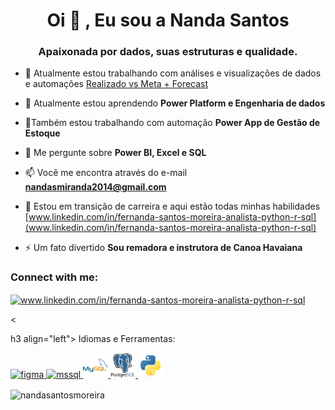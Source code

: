 <h1 align="center">Oi 👋 , Eu sou a Nanda Santos</h1>
<h3 align="center">Apaixonada por dados, suas estruturas e qualidade.</h3>

- 🔭 Atualmente estou trabalhando com análises e visualizações de dados e automações [Realizado vs Meta + Forecast](https://app.powerbi.com/groups/me/reports/06c4a007-da25-431a-8aa1-008530f750aa/ReportSection6cae20d6bc59ade06bda?experience=power-bi)

- 🌱 Atualmente estou aprendendo **Power Platform e Engenharia de dados**

- 👯Também estou trabalhando com automação **Power App de Gestão de Estoque**

- 💬 Me pergunte sobre **Power BI, Excel e SQL**

- 📫 Você me encontra através do e-mail **nandasmiranda2014@gmail.com**

- 📄 Estou em transição de carreira e aqui estão todas minhas habilidades [www.linkedin.com/in/fernanda-santos-moreira-analista-python-r-sql](www.linkedin.com/in/fernanda-santos-moreira-analista-python-r-sql)

- ⚡ Um fato divertido **Sou remadora e instrutora de Canoa Havaiana**

<h3 align="left">Connect with me:</h3>
<p align="left">
<a href="https://linkedin.com/in/www.linkedin.com/in/fernanda-santos-moreira-analista-python-r-sql" target="blank"><img align="center" src="https://raw.githubusercontent.com/rahuldkjain/github-profile-readme-generator/master/src/images/icons/Social/linked-in-alt.svg" alt="www.linkedin.com/in/fernanda-santos-moreira-analista-python-r-sql" height="30" width="40" /></a>
</p><

h3 align="left"> Idiomas e Ferramentas:</h3>
<p align="left"> <a href="https://www.figma.com/" target="_blank" rel="noreferrer"> <img src="https://www.vectorlogo.zone/logos/figma/figma-icon.svg" alt="figma" width="40" height="40"/> </a> <a href="https://www.microsoft.com/en-us/sql-server" target="_blank" rel="noreferrer"> <img src="https://www.svgrepo.com/show/303229/microsoft-sql-server-logo.svg" alt="mssql" width="40" height="40"/> </a> <a href="https://www.mysql.com/" target="_blank" rel="noreferrer"> <img src="https://raw.githubusercontent.com/devicons/devicon/master/icons/mysql/mysql-original-wordmark.svg" alt="mysql" width="40" height="40"/> </a> <a href="https://www.postgresql.org" target="_blank" rel="noreferrer"> <img src="https://raw.githubusercontent.com/devicons/devicon/master/icons/postgresql/postgresql-original-wordmark.svg" alt="postgresql" width="40" height="40"/> </a> <a href="https://www.python.org" target="_blank" rel="noreferrer"> <img src="https://raw.githubusercontent.com/devicons/devicon/master/icons/python/python-original.svg" alt="python" width="40" height="40"/> </a> </p>

<p><img align="center" src="https://github-readme-stats.vercel.app/api/top-langs?username=nandasantosmoreira&show_icons=true&locale=en&layout=compact" alt="nandasantosmoreira" /></p>


<!---
- 👋 Hi, I’m @Nandasantosmoreira
- 👀 I’m interested in ...
- 🌱 I’m currently learning ...
- 💞️ I’m looking to collaborate on ...
- 📫 How to reach me ...
- 😄 Pronouns: ...
- ⚡ Fun fact: ...


Nandasantosmoreira/Nandasantosmoreira is a ✨ special ✨ repository because its `README.md` (this file) appears on your GitHub profile.
You can click the Preview link to take a look at your changes.
--->
